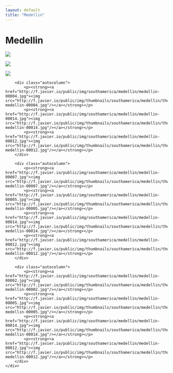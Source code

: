 ```yaml
---
layout: default
title: "Medellin"
---
```


<h1 class="page" style="padding-left:0%;">Medellin</h1>
<div class="page">
    <div class="autowide">
        <div class="autocolumn">
            <p><strong><a href="http://f.javier.io/public/img/southamerica/medellin/medellin-00005.jpg"><img src="http://f.javier.io/public/img/thumbnails/southamerica/medellin/thumbnail-medellin-00005.jpg"/></a></strong></p>
            <p><strong><a href="http://f.javier.io/public/img/southamerica/medellin/medellin-00014.jpg"><img src="http://f.javier.io/public/img/thumbnails/southamerica/medellin/thumbnail-medellin-00014.jpg"/></a></strong></p>
            <p><strong><a href="http://f.javier.io/public/img/southamerica/medellin/medellin-00012.jpg"><img src="http://f.javier.io/public/img/thumbnails/southamerica/medellin/thumbnail-medellin-00012.jpg"/></a></strong></p>
        </div>

        <div class="autocolumn">
            <p><strong><a href="http://f.javier.io/public/img/southamerica/medellin/medellin-00004.jpg"><img src="http://f.javier.io/public/img/thumbnails/southamerica/medellin/thumbnail-medellin-00004.jpg"/></a></strong></p>
            <p><strong><a href="http://f.javier.io/public/img/southamerica/medellin/medellin-00014.jpg"><img src="http://f.javier.io/public/img/thumbnails/southamerica/medellin/thumbnail-medellin-00014.jpg"/></a></strong></p>
            <p><strong><a href="http://f.javier.io/public/img/southamerica/medellin/medellin-00012.jpg"><img src="http://f.javier.io/public/img/thumbnails/southamerica/medellin/thumbnail-medellin-00012.jpg"/></a></strong></p>
        </div>

        <div class="autocolumn">
            <p><strong><a href="http://f.javier.io/public/img/southamerica/medellin/medellin-00007.jpg"><img src="http://f.javier.io/public/img/thumbnails/southamerica/medellin/thumbnail-medellin-00007.jpg"/></a></strong></p>
            <p><strong><a href="http://f.javier.io/public/img/southamerica/medellin/medellin-00005.jpg"><img src="http://f.javier.io/public/img/thumbnails/southamerica/medellin/thumbnail-medellin-00005.jpg"/></a></strong></p>
            <p><strong><a href="http://f.javier.io/public/img/southamerica/medellin/medellin-00014.jpg"><img src="http://f.javier.io/public/img/thumbnails/southamerica/medellin/thumbnail-medellin-00014.jpg"/></a></strong></p>
            <p><strong><a href="http://f.javier.io/public/img/southamerica/medellin/medellin-00012.jpg"><img src="http://f.javier.io/public/img/thumbnails/southamerica/medellin/thumbnail-medellin-00012.jpg"/></a></strong></p>
        </div>

        <div class="autocolumn">
            <p><strong><a href="http://f.javier.io/public/img/southamerica/medellin/medellin-00002.jpg"><img src="http://f.javier.io/public/img/thumbnails/southamerica/medellin/thumbnail-medellin-00002.jpg"/></a></strong></p>
            <p><strong><a href="http://f.javier.io/public/img/southamerica/medellin/medellin-00005.jpg"><img src="http://f.javier.io/public/img/thumbnails/southamerica/medellin/thumbnail-medellin-00005.jpg"/></a></strong></p>
            <p><strong><a href="http://f.javier.io/public/img/southamerica/medellin/medellin-00014.jpg"><img src="http://f.javier.io/public/img/thumbnails/southamerica/medellin/thumbnail-medellin-00014.jpg"/></a></strong></p>
            <p><strong><a href="http://f.javier.io/public/img/southamerica/medellin/medellin-00012.jpg"><img src="http://f.javier.io/public/img/thumbnails/southamerica/medellin/thumbnail-medellin-00012.jpg"/></a></strong></p>
        </div>
    </div>
</div>
